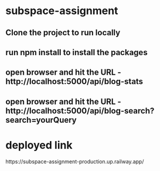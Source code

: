 # subspace-assignment

<h2>Clone the project to run locally</h2>
<h2>run npm install to install the packages</h2>
<h2>open browser and hit the URL - http://localhost:5000/api/blog-stats</h2>
<h2>open browser and hit the URL - http://localhost:5000/api/blog-search?search=yourQuery</h2>


<h1>deployed link</h1>
https://subspace-assignment-production.up.railway.app/
